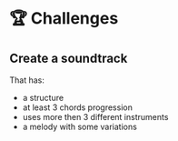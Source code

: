 # 🏆 Challenges

## Create a soundtrack

That has:  
- a structure  
- at least 3 chords progression  
- uses more then 3 different instruments  
- a melody with some variations 

